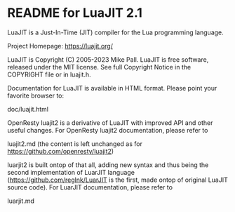 # README for LuaJIT 2.1

LuaJIT is a Just-In-Time (JIT) compiler for the Lua programming language.

Project Homepage: https://luajit.org/

LuaJIT is Copyright (C) 2005-2023 Mike Pall.
LuaJIT is free software, released under the MIT license.
See full Copyright Notice in the COPYRIGHT file or in luajit.h.

Documentation for LuaJIT is available in HTML format.
Please point your favorite browser to:

 doc/luajit.html

OpenResty luajit2 is a derivative of LuaJIT with improved API and other useful changes.
For OpenResty luajit2 documentation, please refer to

 luajit2.md		(the content is left unchanged as for https://github.com/openresty/luajit2)

luarjit2 is built ontop of that all, adding new syntax and thus being the second implementation of LuarJIT language
(https://github.com/reglnk/LuarJIT is the first, made ontop of original LuaJIT source code).
For LuarJIT documentation, please refer to

 luarjit.md


